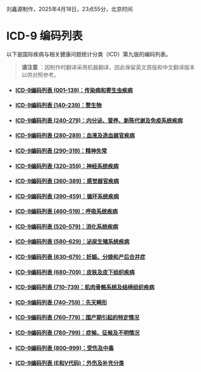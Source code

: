 刘鑫源制作，2025年4月18日，23点55分，北京时间
# ICD-9 编码列表

以下是国际疾病与相关健康问题统计分类（ICD）第九版的编码列表。

> **请注意** ：因制作时翻译采用机器翻译，因此保留英文原版和中文翻译版本以供对照参考。

* #### [ICD-9编码列表 (001–139)：传染病和寄生虫疾病](./ICD-9编码列表%20(001–139).md) 
* #### [ICD-9编码列表 (140–239)：赘生物](./ICD-9编码列表%20(140–239).md) 
* #### [ICD-9编码列表 (240–279)：内分泌、营养、新陈代谢及免疫系统疾病](./ICD-9编码列表%20(240–279).md)
* #### [ICD-9编码列表 (280–289)：血液及造血器官疾病](./ICD-9编码列表%20(280–289).md)
* #### [ICD-9编码列表 (290–319)：精神失常](./ICD-9编码列表%20(290–319).md)
* #### [ICD-9编码列表 (320–359)：神经系统疾病](./ICD-9编码列表%20(320–359).md)
* #### [ICD-9编码列表 (360–389)：感觉器官疾病](./ICD-9编码列表%20(360–389).md)
* #### [ICD-9编码列表 (390–459)：循环系统疾病](./ICD-9编码列表%20(390–459).md)
* #### [ICD-9编码列表 (460–519)：呼吸系统疾病](./ICD-9编码列表%20(460–519).md)
* #### [ICD-9编码列表 (520–579)：消化系统疾病](./ICD-9编码列表%20(520–579).md)
* #### [ICD-9编码列表 (580–629)：泌尿生殖系统疾病](./ICD-9编码列表%20(580–629).md)
* #### [ICD-9编码列表 (630–679)：妊娠、分娩和产后合并症](./ICD-9编码列表%20(630–679).md)
* #### [ICD-9编码列表 (680–709)：皮肤及皮下组织疾病](./ICD-9编码列表%20(680–709).md)
* #### [ICD-9编码列表 (710–739)：肌肉骨骼系统及结缔组织疾病](./ICD-9编码列表%20(710–739).md)
* #### [ICD-9编码列表 (740–759)：先天畸形](./ICD-9编码列表%20(740–759).md)
* #### [ICD-9编码列表 (760–779)：围产期引起的特定情况](./ICD-9编码列表%20(760–779).md)
* #### [ICD-9编码列表 (780–799)：症候、征候及不明情况](./ICD-9编码列表%20(780–799).md)
* #### [ICD-9编码列表 (800–999)：受伤及中毒](./ICD-9编码列表%20(800–999).md)
* #### [ICD-9编码列表 (E和V代码)：外伤及补充分类](./ICD-9编码列表%20(E和V代码).md)
